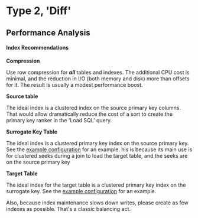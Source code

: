# Type 2, 'Diff'


## Performance Analysis




#### Index Recommendations

**Compression**

Use row compression for ***all*** tables and indexes. The additional CPU cost is minimal, and the reduction in I/O (both memory and disk) more than offsets for it. The result is usually a modest performance boost.

**Source table**

The ideal index is a clustered index on the source primary key columns. That would allow dramatically reduce the cost of a sort to create the primary key ranker in the 'Load SQL' query.

**Surrogate Key Table**

The ideal index is a clustered primary key index on the source primary key. See the [example configuration](/docs/sample-config-type-1.sql) for an example. his is because its main use is for clustered seeks during a join to load the target table, and the seeks are on the source primary key

**Target Table**

The ideal index for the target table is a clustered primary key index on the surrogate key. See the [example configuration](/docs/sample-config-type-1.sql) for an example.

Also, because index maintenance slows down writes, please create as few indexes as possible. That's a classic balancing act. 






